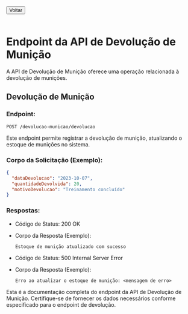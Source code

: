 <a href="../documentacaoAPI.md">
    <button>Voltar</button>
</a>
<br>
<br>

# Endpoint da API de Devolução de Munição

A API de Devolução de Munição oferece uma operação relacionada à devolução de munições.

## Devolução de Munição

### Endpoint:
```
POST /devolucao-municao/devolucao
```

Este endpoint permite registrar a devolução de munição, atualizando o estoque de munições no sistema.

### Corpo da Solicitação (Exemplo):
```json
{
  "dataDevolucao": "2023-10-07",
  "quantidadeDevolvida": 20,
  "motivoDevolucao": "Treinamento concluído"
}
```

### Respostas:

- Código de Status: 200 OK
- Corpo da Resposta (Exemplo):
  ```
  Estoque de munição atualizado com sucesso
  ```

- Código de Status: 500 Internal Server Error
- Corpo da Resposta (Exemplo):
  ```
  Erro ao atualizar o estoque de munição: <mensagem de erro>
  ```

Esta é a documentação completa do endpoint da API de Devolução de Munição. Certifique-se de fornecer os dados necessários conforme especificado para o endpoint de devolução.